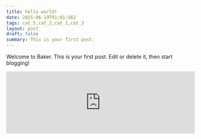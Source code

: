 ```yaml
---
title: hello world!
date: 2015-06-19T01:01:56Z
tags: cat_5,cat_2,cat_1,cat_3
layout: post
draft: false
summary: This is your first post.
---
```


Welcome to Baker. This is your first post. Edit or delete it, then start blogging!

<iframe width="100%" height="166" scrolling="no" frameborder="no" src="https://w.soundcloud.com/player/?url=https%3A//api.soundcloud.com/tracks/121515363&color=ff5500"></iframe>
